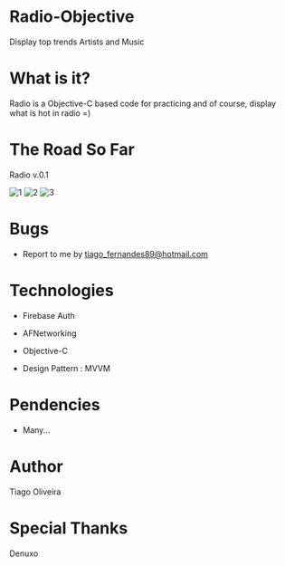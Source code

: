 # Radio-Objective
Display top trends Artists and Music

# What is it?

Radio is a Objective-C based code for practicing and of course, display what is hot in radio =)

# The Road So Far
Radio v.0.1

![1](https://user-images.githubusercontent.com/8193383/40338375-2242531a-5d4b-11e8-9771-90617caa74b2.jpg)
![2](https://user-images.githubusercontent.com/8193383/40338376-22620e80-5d4b-11e8-8f41-de2b0b3a0399.jpg)
![3](https://user-images.githubusercontent.com/8193383/40338377-2284e612-5d4b-11e8-8d7a-6aa60800051f.jpg)



# Bugs
- Report to me by tiago_fernandes89@hotmail.com

# Technologies

- Firebase Auth

- AFNetworking

- Objective-C

- Design Pattern : MVVM

# Pendencies
- Many...

# Author
Tiago Oliveira

# Special Thanks
Denuxo
